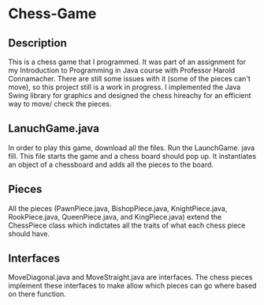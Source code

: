 # Chess-Game

## Description
This is a chess game that I programmed. It was part of an assignment for my Introduction to Programming in Java course with Professor Harold Connamacher. There are still some issues with it (some of the pieces can't move), so this project still is a work in progress. I implemented the Java Swing library for graphics and designed the chess hireachy for an efficient way to move/ check the pieces. 

## LanuchGame.java
In order to play this game, download all the files. Run the LaunchGame. java fill. This file starts the game and a chess board should pop up. It instantiates an object of a chessboard and adds all the pieces to the board.

## Pieces
All the pieces (PawnPiece.java, BishopPiece.java, KnightPiece.java, RookPiece.java, QueenPiece.java, and KingPiece.java) extend the ChessPiece class which indictates all the traits of what each chess piece should have.

## Interfaces
MoveDiagonal.java and MoveStraight.java are interfaces. The chess pieces implement these interfaces to make allow which pieces can go where based on there function. 







